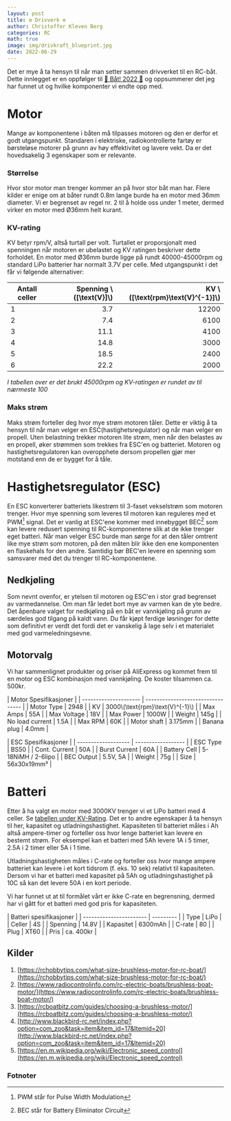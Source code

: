 ```yaml
---
layout: post
title: ⚙️ Drivverk ⚙️
author: Christoffer Kleven Berg
categories: RC
math: true
image: img/drivkraft_blueprint.jpg
date: 2022-06-29
---
```


Det er mye å ta hensyn til når man setter sammen drivverket til en RC-båt. Dette innlegget er en oppfølger til [🚤 Båt! 2022 🚤](/rc/2022/06/20/intro.html) og oppsummerer det jeg har funnet ut og hvilke komponenter vi endte opp med.

# Motor

Mange av komponentene i båten må tilpasses motoren og den er derfor et godt utgangspunkt. Standaren i elektriske, radiokontrollerte fartøy er børsteløse motorer på grunn av høy effektivitet og lavere vekt. Da er det hovedsakelig 3 egenskaper som er relevante.

### Størrelse

Hvor stor motor man trenger kommer an på hvor stor båt man har. Flere kilder er enige om at båter rundt 0.8m lange burde ha en motor med 36mm diameter. Vi er begrenset av regel nr. 2 til å holde oss under 1 meter, dermed virker en motor med Ø36mm helt kurant.

### KV-rating

KV betyr rpm/V, altså turtall per volt. Turtallet er proporsjonalt med spenningen når motoren er ubelastet og KV ratingen beskriver dette forholdet. En motor med Ø36mm burde ligge på rundt 40000-45000rpm og standard LiPo batterier har normalt 3.7V per celle. Med utgangspunkt i det får vi følgende alternativer:

| Antall celler | Spenning \\([\text{V}]\\) | KV \\([\text{rpm}\text{V}^{-1}]\\) |
| ------------- | ------------------------: | ---------------------------------: |
| 1             |                       3.7 |                              12200 |
| 2             |                       7.4 |                               6100 |
| 3             |                      11.1 |                               4100 |
| 4             |                      14.8 |                               3000 |
| 5             |                      18.5 |                               2400 |
| 6             |                      22.2 |                               2000 |

_I tabellen over er det brukt 45000rpm og KV-ratingen er rundet av til nærmeste 100_

### Maks strøm

Maks strøm forteller deg hvor mye strøm motoren tåler. Dette er viktig å ta hensyn til når man velger en ESC(hastighetsregulator) og når man velger en propell. Uten belastning trekker motoren lite strøm, men når den belastes av en propell, øker strømmen som trekkes fra ESC'en og batteriet. Motoren og hastighetsregulatoren kan overopphete dersom propellen gjør mer motstand enn de er bygget for å tåle.

# Hastighetsregulator (ESC)

En ESC konverterer batteriets likestrøm til 3-faset vekselstrøm som motoren trenger. Hvor mye spenning som leveres til motoren kan reguleres med et PWM[^1] signal. Det er vanlig at ESC'ene kommer med innebygget BEC[^2] som kan levere redusert spenning til RC-komponentene slik at de ikke trenger eget batteri. Når man velger ESC burde man sørge for at den tåler omtrent like mye strøm som motoren, på den måten blir ikke den ene komponenten en flaskehals for den andre. Samtidig bør BEC'en levere en spenning som samsvarer med det du trenger til RC-komponentene.

## Nedkjøling

Som nevnt ovenfor, er ytelsen til motoren og ESC'en i stor grad begrenset av varmedannelse. Om man får ledet bort mye av varmen kan de yte bedre. Det åpenbare valget for nedkjøling på en båt er vannkjøling på grunn av særdeles god tilgang på kaldt vann. Du får kjøpt ferdige løsninger for dette som definitivt er verdt det fordi det er vanskelig å lage selv i et materialet med god varmeledningsevne.

## Motorvalg

Vi har sammenlignet produkter og priser på AliExpress og kommet frem til en motor og ESC kombinasjon med vannkjøling. De koster tilsammen ca. 500kr.

| Motor Spesifikasjoner |
| --------------------- | --------------------------------- |
| Motor Type            | 2948                              |
| KV                    | 3000\\(\text{rpm}\text{V}^{-1}\\) |
| Max Amps              | 55A                               |
| Max Voltage           | 18V                               |
| Max Power             | 1000W                             |
| Weight                | 145g                              |
| No load current       | 1.5A                              |
| Max RPM               | 60K                               |
| Motor shaft           | 3.175mm                           |
| Banana plug           | 4.0mm                             |

| ESC Spesifikasjoner |
| ------------------- | ------------------ |
| ESC Type            | BS50               |
| Cont. Current       | 50A                |
| Burst Current       | 60A                |
| Battery Cell        | 5-18NiMH / 2-6lipo |
| BEC Output          | 5.5V, 5A           |
| Weight              | 75g                |
| Size                | 56x30x19mm³        |

# Batteri

Etter å ha valgt en motor med 3000KV trenger vi et LiPo batteri med 4 celler. Se [tabellen under KV-Rating](#KV-rating). Det er to andre egenskaper å ta hensyn til her, kapasitet og utladningshastighet. Kapasiteten til batteriet måles i Ah altså ampere-timer og forteller oss hvor lenge batteriet kan levere en bestemt strøm. For eksempel kan et batteri med 5Ah levere 1A i 5 timer, 2.5A i 2 timer eller 5A i 1 time.

Utladningshastigheten måles i C-rate og forteller oss hvor mange ampere batteriet kan levere i et kort tidsrom (f. eks. 10 sek) relativt til kapasiteten. Dersom vi har et batteri med kapasitet på 5Ah og utladningshastighet på 10C så kan det levere 50A i en kort periode.

Vi har funnet ut at til formålet vårt er ikke C-rate en begrensning, dermed har vi gått for et batteri med god pris for kapasiteten.

| Batteri spesifikasjoner |
| ----------------------- | --------- |
| Type                    | LiPo      |
| Celler                  | 4S        |
| Spenning                | 14.8V     |
| Kapasitet               | 6300mAh   |
| C-rate                  | 80        |
| Plug                    | XT60      |
| Pris                    | ca. 400kr |

## Kilder

1. [https://rchobbytips.com/what-size-brushless-motor-for-rc-boat/](https://rchobbytips.com/what-size-brushless-motor-for-rc-boat/)
2. [https://www.radiocontrolinfo.com/rc-electric-boats/brushless-boat-motor/](https://www.radiocontrolinfo.com/rc-electric-boats/brushless-boat-motor/)
3. [https://rcboatbitz.com/guides/choosing-a-brushless-motor/](https://rcboatbitz.com/guides/choosing-a-brushless-motor/)
4. [http://www.blackbird-rc.net/index.php?option=com_zoo&task=item&item_id=17&Itemid=20](http://www.blackbird-rc.net/index.php?option=com_zoo&task=item&item_id=17&Itemid=20)
5. [https://en.m.wikipedia.org/wiki/Electronic_speed_control](https://en.m.wikipedia.org/wiki/Electronic_speed_control)

### Fotnoter

[^1]: PWM står for Pulse Width Modulation
[^2]: BEC står for Battery Eliminator Circuit
